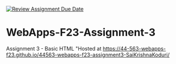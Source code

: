 [![Review Assignment Due Date](https://classroom.github.com/assets/deadline-readme-button-24ddc0f5d75046c5622901739e7c5dd533143b0c8e959d652212380cedb1ea36.svg)](https://classroom.github.com/a/q2-Q7VCy)
# WebApps-F23-Assignment-3
Assignment 3 - Basic HTML
 "Hosted at https://44-563-webapps-f23.github.io/44563-webapps-f23-assignment3-SaiKrishnaKoduri/
